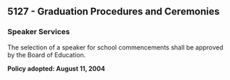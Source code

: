 ## 5127 - Graduation Procedures and Ceremonies

### Speaker Services

The selection of a speaker for school commencements shall be approved by the Board of Education.

**Policy adopted:  August 11, 2004**

